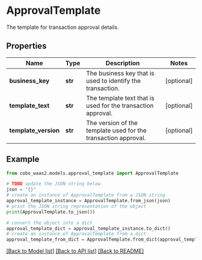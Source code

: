 # ApprovalTemplate

The template for transaction approval details.

## Properties

Name | Type | Description | Notes
------------ | ------------- | ------------- | -------------
**business_key** | **str** | The business key that is used to identify the transaction. | [optional] 
**template_text** | **str** | The template text that is used for the transaction approval. | [optional] 
**template_version** | **str** | The version of the template used for the transaction approval. | [optional] 

## Example

```python
from cobo_waas2.models.approval_template import ApprovalTemplate

# TODO update the JSON string below
json = "{}"
# create an instance of ApprovalTemplate from a JSON string
approval_template_instance = ApprovalTemplate.from_json(json)
# print the JSON string representation of the object
print(ApprovalTemplate.to_json())

# convert the object into a dict
approval_template_dict = approval_template_instance.to_dict()
# create an instance of ApprovalTemplate from a dict
approval_template_from_dict = ApprovalTemplate.from_dict(approval_template_dict)
```
[[Back to Model list]](../README.md#documentation-for-models) [[Back to API list]](../README.md#documentation-for-api-endpoints) [[Back to README]](../README.md)


